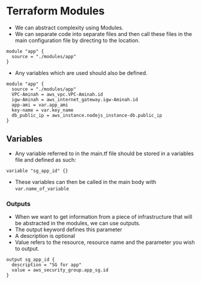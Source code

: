 # Terraform Modules
* We can abstract complexity using Modules.
* We can separate code into separate files and then call these files in the main configuration file by directing to the location.
```hcl
module "app" {
  source = "./modules/app"
}
```
* Any variables which are used should also be defined.
```hcl
module "app" {
  source = "./modules/app"
  VPC-Aminah = aws_vpc.VPC-Aminah.id
  igw-Aminah = aws_internet_gateway.igw-Aminah.id
  app-ami = var.app_ami
  key-name = var.key_name
  db_public_ip = aws_instance.nodejs_instance-db.public_ip
}
```
## Variables
* Any variable referred to in the main.tf file should be stored in a variables file and defined as such:
```hcl
variable "sg_app_id" {}
```
* These variables can then be called in the main body with `var.name_of_variable`

### Outputs
* When we want to get information from a piece of infrastructure that will be abstracted in the modules, we can use outputs.
* The output keyword defines this parameter
* A description is optional
* Value refers to the resource, resource name and the parameter you wish to output.
```
output sg_app_id {
  description = "SG for app"
  value = aws_security_group.app_sg.id
}
```
